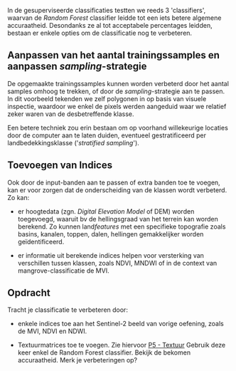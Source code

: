 In de gesuperviseerde classificaties testten we reeds 3 'classifiers', waarvan de *Random Forest* classifier leidde tot een iets betere algemene accuraatheid. Desondanks ze al tot acceptabele percentages leidden, bestaan er enkele opties om de classificatie nog te verbeteren.

## Aanpassen van het aantal trainingssamples en aanpassen *sampling*-strategie
De opgemaakte trainingssamples kunnen worden verbeterd door het aantal samples omhoog te trekken, of door de *sampling*-strategie aan te passen. In dit voorbeeld tekenden we zelf polygonen in op basis van visuele inspectie, waardoor we enkel de pixels werden aangeduid waar we relatief zeker waren van de desbetreffende klasse.

Een betere techniek zou erin bestaan om op voorhand willekeurige locaties door de computer aan te laten duiden, eventueel gestratificeerd per landbedekkingsklasse ('*stratified sampling*').

## Toevoegen van Indices
Ook door de input-banden aan te passen of extra banden toe te voegen, kan er voor zorgen dat de onderscheiding van de klassen wordt verbeterd. Zo kan:

  * er hoogtedata (zgn. *Digital Elevation Model* of DEM) worden toegevoegd, waaruit bv de hellingsgraad van het terrein kan worden berekend. Zo kunnen land*features* met een specifieke topografie zoals basins, kanalen, toppen, dalen, hellingen gemakkelijker worden geïdentificeerd.

 * er informatie uit berekende indices helpen voor versterking van verschillen tussen klassen, zoals NDVI, MNDWI of in de context van mangrove-classificatie de MVI.

## Opdracht

Tracht je classificatie te verbeteren door:  

  * enkele indices toe aan het Sentinel-2 beeld van vorige oefening, zoals de MVI, NDVI en NDWI.  
 
  * Textuurmatrices toe te voegen. Zie hiervoor [P5 - Textuur](#textuuranalyse)
Gebruik deze keer enkel de Random Forest classifier. Bekijk de bekomen accuraatheid. Merk je verbeteringen op?